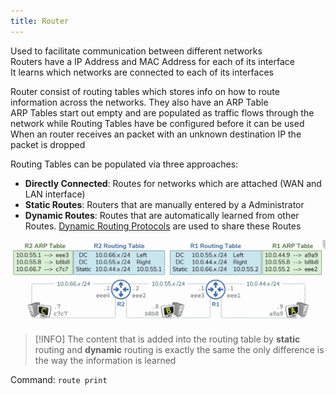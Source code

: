 ```yaml
---
title: Router
---
```


Used to facilitate communication between different networks  
Routers have a IP Address and MAC Address for each of its interface  
It learns which networks are connected to each of its interfaces

Router consist of routing tables which stores info on how to route information across the networks. They also have an ARP Table  
ARP Tables start out empty and are populated as traffic flows through the network while Routing Tables have be configured before it can be used  
When an router receives an packet with an unknown destination IP the packet is dropped

Routing Tables can be populated via three approaches:

* **Directly Connected**: Routes for networks which are attached (WAN and LAN interface)
* **Static Routes**: Routers that are manually entered by a Administrator
* **Dynamic Routes**: Routes that are automatically learned from other Routes. [Dynamic Routing Protocols](../TCP-IP%20Layers/3%20-%20Network%20%28Internet%20Layer%29%20Protocols/Dynamic%20Routing%20Protocols.md) are used to share these Routes

![Routing Tables](../images/routering-tables.png)

 > [!INFO]
 > The content that is added into the routing table by **static** routing and **dynamic** routing is exactly the same the only difference is the way the information is learned

Command: `route print`